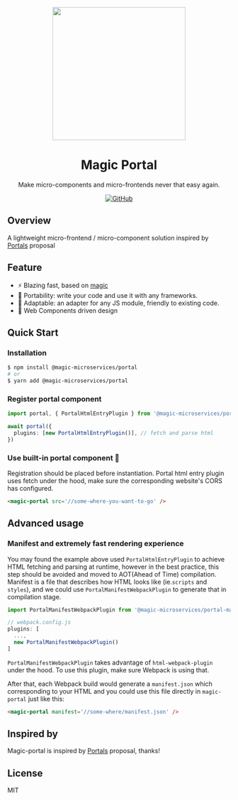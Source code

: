 <p align="center">
    <img width="300" src="https://sf16-sg.tiktokcdn.com/obj/eden-sg/lpqulynulog/Magic/logo.qW4rU0mH6aL8.svg">
</p>

<h1 align="center">Magic Portal</h1>

<div align="center">

Make micro-components and micro-frontends never that easy again.

[![GitHub](https://img.shields.io/github/license/bytedance/magic-microservices?color=blue)](https://github.com/bytedance/magic-microservices/blob/main/LICENSE)


</div>


## Overview

A lightweight micro-frontend  / micro-component solution inspired by [Portals](https://github.com/WICG/portals) proposal


## Feature

- ⚡ Blazing fast, based on [magic](https://github.com/bytedance/magic-microservices)
- 🚀 Portability: write your code and use it with any frameworks.
- 🔨 Adaptable: an adapter for any JS module, friendly to existing code.
- 💪 Web Components driven design

## Quick Start

### Installation

```bash
$ npm install @magic-microservices/portal
# or
$ yarn add @magic-microservices/portal
```


### Register portal component

```typescript
import portal, { PortalHtmlEntryPlugin } from '@magic-microservices/portal'

await portal({
  plugins: [new PortalHtmlEntryPlugin()], // fetch and parse html
})
```

### Use built-in portal component 🎉

Registration should be placed before instantiation. Portal html entry plugin uses fetch under the hood, 
make sure the corresponding website's CORS has configured.

```html
<magic-portal src='//some-where-you-want-to-go' />
```


## Advanced usage

### Manifest and extremely fast rendering experience

You may found the example above used `PortalHtmlEntryPlugin` to achieve HTML fetching and parsing at runtime, however in the best practice, this step should be avoided and moved to AOT(Ahead of Time) compilation. 
Manifest is a file that describes how HTML looks like (ie.`scripts` and `styles`), 
and we could use `PortalManifestWebpackPlugin` to generate that in compilation stage.

```typescript
import PortalManifestWebpackPlugin from '@magic-microservices/portal-manifest-webpack-plugin'

// webpack.config.js
plugins: [
  ...,
  new PortalManifestWebpackPlugin()
]
```

`PortalManifestWebpackPlugin` takes advantage of `html-webpack-plugin` under the hood. To use this plugin, make sure Webpack is using that.

After that, each Webpack build would generate a `manifest.json` which corresponding to your HTML and you could use this file directly in `magic-portal` just like this:

```html
<magic-portal manifest='//some-where/manifest.json' />
```


## Inspired by

Magic-portal is inspired by [Portals](https://github.com/WICG/portals) proposal, thanks!

## License

MIT